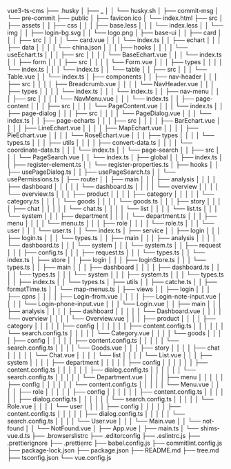 vue3-ts-cms
├── .husky
│   ├── _
│   │   └── husky.sh
│   ├── commit-msg
│   └── pre-commit
├── public
│   ├── favicon.ico
│   └── index.html
├── src
│   ├── assets
│   │   ├── css
│   │   │   ├── base.less
│   │   │   └── index.less
│   │   └── img
│   │       ├── login-bg.svg
│   │       └── logo.png
│   ├── base-ui
│   │   ├── card
│   │   │   ├── src
│   │   │   │   └── card.vue
│   │   │   └── index.ts
│   │   ├── echart
│   │   │   ├── data
│   │   │   │   └── china.json
│   │   │   ├── hooks
│   │   │   │   └── useEchart.ts
│   │   │   ├── src
│   │   │   │   └── BaseEchart.vue
│   │   │   └── index.ts
│   │   ├── form
│   │   │   ├── src
│   │   │   │   └── Form.vue
│   │   │   ├── types
│   │   │   │   └── index.ts
│   │   │   └── index.ts
│   │   └── table
│   │       ├── src
│   │       │   └── Table.vue
│   │       └── index.ts
│   ├── components
│   │   ├── nav-header
│   │   │   ├── src
│   │   │   │   ├── Breadcrumb.vue
│   │   │   │   └── NavHeader.vue
│   │   │   ├── types
│   │   │   │   └── index.ts
│   │   │   └── index.ts
│   │   ├── nav-menu
│   │   │   ├── src
│   │   │   │   └── NavMenu.vue
│   │   │   └── index.ts
│   │   ├── page-content
│   │   │   ├── src
│   │   │   │   └── PageContent.vue
│   │   │   └── index.ts
│   │   ├── page-dialog
│   │   │   ├── src
│   │   │   │   └── PageDialog.vue
│   │   │   └── index.ts
│   │   ├── page-echarts
│   │   │   ├── src
│   │   │   │   ├── BarEchart.vue
│   │   │   │   ├── LineEchart.vue
│   │   │   │   ├── MapEchart.vue
│   │   │   │   ├── PieEchart.vue
│   │   │   │   └── RoseEchart.vue
│   │   │   ├── types
│   │   │   │   └── types.ts
│   │   │   ├── utils
│   │   │   │   ├── convert-data.ts
│   │   │   │   └── coordinate-data.ts
│   │   │   └── index.ts
│   │   └── page-search
│   │       ├── src
│   │       │   └── PageSearch.vue
│   │       └── index.ts
│   ├── global
│   │   ├── index.ts
│   │   ├── register-element.ts
│   │   └── register-properties.ts
│   ├── hooks
│   │   ├── usePageDialog.ts
│   │   ├── usePageSearch.ts
│   │   └── usePermissions.ts
│   ├── router
│   │   ├── main
│   │   │   ├── analysis
│   │   │   │   ├── dashboard
│   │   │   │   │   └── dashboard.ts
│   │   │   │   └── overview
│   │   │   │       └── overview.ts
│   │   │   ├── product
│   │   │   │   ├── category
│   │   │   │   │   └── category.ts
│   │   │   │   └── goods
│   │   │   │       └── goods.ts
│   │   │   ├── story
│   │   │   │   ├── chat
│   │   │   │   │   └── chat.ts
│   │   │   │   └── list
│   │   │   │       └── list.ts
│   │   │   └── system
│   │   │       ├── department
│   │   │       │   └── department.ts
│   │   │       ├── menu
│   │   │       │   └── menu.ts
│   │   │       ├── role
│   │   │       │   └── role.ts
│   │   │       └── user
│   │   │           └── user.ts
│   │   └── index.ts
│   ├── service
│   │   ├── login
│   │   │   ├── login.ts
│   │   │   └── types.ts
│   │   ├── main
│   │   │   ├── analysis
│   │   │   │   └── dashboard.ts
│   │   │   └── system
│   │   │       └── system.ts
│   │   ├── request
│   │   │   ├── config.ts
│   │   │   ├── request.ts
│   │   │   └── types.ts
│   │   └── index.ts
│   ├── store
│   │   ├── login
│   │   │   ├── loginStore.ts
│   │   │   └── types.ts
│   │   ├── main
│   │   │   ├── dashboard
│   │   │   │   ├── dashboard.ts
│   │   │   │   └── types.ts
│   │   │   └── system
│   │   │       ├── system.ts
│   │   │       └── types.ts
│   │   ├── index.ts
│   │   └── types.ts
│   ├── utils
│   │   ├── catche.ts
│   │   ├── formatTime.ts
│   │   └── map-menus.ts
│   ├── views
│   │   ├── login
│   │   │   ├── cpns
│   │   │   │   ├── Login-from.vue
│   │   │   │   ├── Login-note-input.vue
│   │   │   │   └── Login-phone-input.vue
│   │   │   └── Login.vue
│   │   ├── main
│   │   │   ├── analysis
│   │   │   │   ├── dashboard
│   │   │   │   │   └── Dashboard.vue
│   │   │   │   └── overview
│   │   │   │       └── Overview.vue
│   │   │   ├── product
│   │   │   │   ├── category
│   │   │   │   │   ├── config
│   │   │   │   │   │   ├── content.config.ts
│   │   │   │   │   │   └── search.config.ts
│   │   │   │   │   └── Category.vue
│   │   │   │   └── goods
│   │   │   │       ├── config
│   │   │   │       │   ├── content.config.ts
│   │   │   │       │   └── search.config.ts
│   │   │   │       └── Goods.vue
│   │   │   ├── story
│   │   │   │   ├── chat
│   │   │   │   │   └── Chat.vue
│   │   │   │   └── list
│   │   │   │       └── List.vue
│   │   │   ├── system
│   │   │   │   ├── department
│   │   │   │   │   ├── config
│   │   │   │   │   │   ├── content.config.ts
│   │   │   │   │   │   ├── dialog.config.ts
│   │   │   │   │   │   └── search.config.ts
│   │   │   │   │   └── Department.vue
│   │   │   │   ├── menu
│   │   │   │   │   ├── config
│   │   │   │   │   │   └── content.config.ts
│   │   │   │   │   └── Menu.vue
│   │   │   │   ├── role
│   │   │   │   │   ├── config
│   │   │   │   │   │   ├── content.config.ts
│   │   │   │   │   │   ├── dialog.config.ts
│   │   │   │   │   │   └── search.config.ts
│   │   │   │   │   └── Role.vue
│   │   │   │   └── user
│   │   │   │       ├── config
│   │   │   │       │   ├── content.config.ts
│   │   │   │       │   ├── dialog.config.ts
│   │   │   │       │   └── search.config.ts
│   │   │   │       └── User.vue
│   │   │   └── Main.vue
│   │   └── not-found
│   │       └── NotFound.vue
│   ├── App.vue
│   ├── main.ts
│   └── shims-vue.d.ts
├── .browserslistrc
├── .editorconfig
├── .eslintrc.js
├── .prettierignore
├── .prettierrc
├── babel.config.js
├── commitlint.config.js
├── package-lock.json
├── package.json
├── README.md
├── tree.md
├── tsconfig.json
└── vue.config.js
